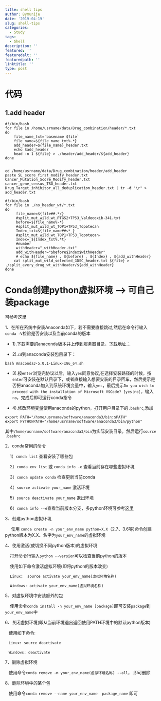 ```yaml
---
title: shell tips
author: Bymunije
date: '2019-04-19'
slug: shell-tips
categories:
  - Study
tags: 
  - Shell
description: ''
featured: ''
featuredalt: ''
featuredpath: ''
linktitle: ''
type: post
---
```

# 代码
## 1.add header
```
#!/bin/bash
for file in /home/usrname/data/Drug_combination/header/*.txt
do
	file_name_txt=`basename $file`
	file_name=${file_name_txt%.*}
	add_header=${file_name}_header.txt
	echo $add_header
	head -n 1 ${file} > ./header/add_header/${add_header}
done


cd /home/usrname/data/Drug_combination/header/add_header
paste SL_score_first_modify_header.txt Cancer_Mutation_Score_Modify_header.txt cancer_gene_sensus_TSG_header.txt Drug_Target_inhibitor_all_deduplication_header.txt | tr -d "\r" > add_header.txt 
```
```
#!/bin/bash
for file in ./no_header_wt/*.txt
do
	 file_name=${file##.*/}
	 #split_mut_wild_wt_PTGS2+TP53_Valdecoxib-341.txt
	 before=${file_name%-*}
	 #split_mut_wild_wt_TOP1+TP53_Topotecan
	 Index_txt=${file_name##s*-}
	 #split_mut_wild_wt_TOP1+TP53_Topotecan-
	 Index=_${Index_txt%.*t}
	 #number
	 withHeader="_withHeader.txt"
	 add_withHeader="$before$Index$withHeader"
	 # echo ${file_name} , ${before} , ${Index} , ${add_withHeader}
	cat split_mut_wild_selected_GDSC_header.txt ${file} > ./split_every_drug_wt_withHeader/${add_withHeader}
done
```
# Conda创建python虚拟环境 --> 可自己装package

 可参考[这里](https://blog.csdn.net/lyy14011305/article/details/59500819)
 
 1、在所在系统中安装Anaconda如下，若不需要直接跳过,然后在命令行输入`conda -V`检验是否安装以及当前conda的版本
 
- 1).下载需要的anaconda版本并上传到服务器目录，[下载地址：](https://repo.anaconda.com/archive/)

- 2).`cd`到anaconda安装包目录下：

```
bash Anaconda3-5.0.1-Linux-x86_64.sh
```

- 3).按`enter`浏览完协议以后，输入`yes`同意协议,在选择安装路径的时候，按`enter`可安装在默认目录下，或者直接输入想要安装的目录回车，然后提示是否把anaconda加入到系统环境变量中，输入`yes`，最后提示`Do you wish to proceed with the installation of Microsoft VSCode? [yes|no]`，输入`no`，完成后即可运行conda指令

- 4).修改环境变量使用anaconda的python，打开用户目录下的`.bashrc`,添加

```
export PATH="/home/usrname/software/anaconda3/bin:$PATH"
export PYTHONPATH="/home/usrname/software/anaconda3/bin/python"
```

其中`/home/usrname/software/anaconda3/bin`为实际安装目录，然后运行`source  .bashrc`

2、conda常用的命令

    1）`conda list` 查看安装了哪些包

    2）`conda env list` 或 `conda info -e` 查看当前存在哪些虚拟环境

    3）`conda update conda` 检查更新当前conda
 
    4）`source activate your_name` 激活环境

    5）`source deactivate your_name` 退出环境

    6）`conda info --e`查看当前版本分支，多python环境可参考[这里](http://www.afox.cc/archives/390)

3、创建python虚拟环境

     使用 `conda create -n your_env_name python=X.X`（2.7、3.6等)命令创建python版本为X.X、名字为`your_env_name`的虚拟环境

4、使用激活(或切换不同python版本)的虚拟环境

    打开命令行输入`python --version`可以检查当前python的版本

    使用如下命令激活虚拟环境(即将python的版本改变)

    `Linux:  source activate your_env_name(虚拟环境名称)`

    `Windows: activate your_env_name(虚拟环境名称)`

5、对虚拟环境中安装额外的包

    使用命令`conda install -n your_env_name [package]`即可安装`package`到`your_env_name`中

6、关闭虚拟环境(即从当前环境退出返回使用PATH环境中的默认python版本)

   使用如下命令:

   `Linux: source deactivate`

   `Windows: deactivate`

7、删除虚拟环境

   使用命令`conda remove -n your_env_name(虚拟环境名称) --all`， 即可删除

8、删除环境中的某个包

   使用命令`conda remove --name your_env_name  package_name` 即可

